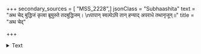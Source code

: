 +++
secondary_sources = [ "MSS_2228",]
jsonClass = "Subhaashita"
text = "अथ चेद् बुद्धिजं कृत्वा ब्रूयुस्ते तदबुद्धिजम्।  \nपापान् स्वल्पेऽपि तान् हन्याद् अपराधे तथानृजून्॥"
title = "अथ चेद्"

+++

<details><summary>Text</summary>

अथ चेद् बुद्धिजं कृत्वा ब्रूयुस्ते तदबुद्धिजम्।  
पापान् स्वल्पेऽपि तान् हन्याद् अपराधे तथानृजून्॥
</details>
